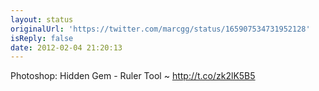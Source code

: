 ```yaml
---
layout: status
originalUrl: 'https://twitter.com/marcgg/status/165907534731952128'
isReply: false
date: 2012-02-04 21:20:13
---
```


Photoshop: Hidden Gem - Ruler Tool ~ http://t.co/zk2lK5B5
